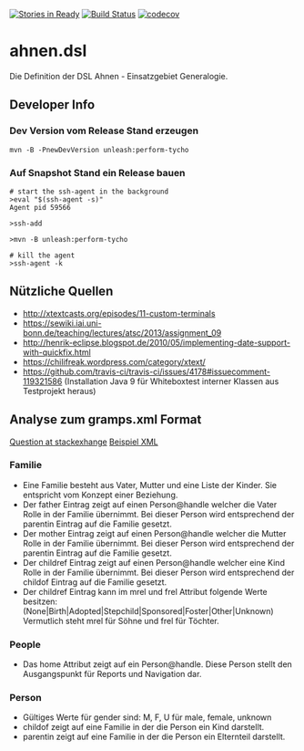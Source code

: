 [![Stories in Ready](https://badge.waffle.io/FunThomas424242/ahnen.dsl.png?label=ready&title=Ready)](http://waffle.io/FunThomas424242/ahnen.dsl)
[![Build Status](https://travis-ci.org/FunThomas424242/ahnen.dsl.svg?branch=master)](https://travis-ci.org/FunThomas424242/ahnen.dsl)
[![codecov](https://codecov.io/gh/FunThomas424242/ahnen.dsl/branch/master/graph/badge.svg)](https://codecov.io/gh/FunThomas424242/ahnen.dsl)

# ahnen.dsl
Die Definition der DSL Ahnen - Einsatzgebiet Generalogie.


## Developer Info

### Dev Version vom Release Stand erzeugen
```
mvn -B -PnewDevVersion unleash:perform-tycho
```

### Auf Snapshot Stand ein Release bauen 

```shell
# start the ssh-agent in the background
>eval "$(ssh-agent -s)"
Agent pid 59566

>ssh-add

>mvn -B unleash:perform-tycho

# kill the agent
>ssh-agent -k
```

## Nützliche Quellen

* http://xtextcasts.org/episodes/11-custom-terminals
* https://sewiki.iai.uni-bonn.de/teaching/lectures/atsc/2013/assignment_09
* http://henrik-eclipse.blogspot.de/2010/05/implementing-date-support-with-quickfix.html
* https://chilifreak.wordpress.com/category/xtext/
* https://github.com/travis-ci/travis-ci/issues/4178#issuecomment-119321586 (Installation Java 9 für Whiteboxtest interner Klassen aus Testprojekt heraus)

## Analyse zum gramps.xml Format

[Question at stackexhange](http://genealogy.stackexchange.com/questions/12366/is-there-a-semantic-description-of-gramps-data-xml)
[Beispiel XML](https://github.com/gramps-project/gramps/blob/master/example/gramps/data.gramps)

### Familie

* Eine Familie besteht aus Vater, Mutter und eine Liste der Kinder. 
  Sie entspricht vom Konzept einer Beziehung.
* Der father Eintrag zeigt auf einen Person@handle welcher die Vater Rolle in
  der Familie übernimmt.
  Bei dieser Person wird entsprechend der parentin Eintrag auf die Familie gesetzt.
* Der mother Eintrag zeigt auf einen Person@handle welcher die Mutter Rolle in 
  der Familie übernimmt.
  Bei dieser Person wird entsprechend der parentin Eintrag auf die Familie gesetzt.
* Der childref Eintrag zeigt auf einen Person@handle welcher eine Kind Rolle in 
  der Familie übernimmt.
  Bei dieser Person wird entsprechend der childof Eintrag auf die Familie gesetzt. 
* Der childref Eintrag kann im mrel und frel Attribut folgende Werte besitzen:
  (None|Birth|Adopted|Stepchild|Sponsored|Foster|Other|Unknown)
  Vermutlich steht mrel für Söhne und frel für Töchter.

  
### People

* Das home Attribut zeigt auf ein Person@handle. Diese Person stellt den Ausgangspunkt
  für Reports und Navigation dar.

  
### Person

* Gültiges Werte für gender sind: M, F, U für male, female, unknown
* childof zeigt auf eine Familie in der die Person ein Kind darstellt.
* parentin zeigt auf eine Familie in der die Person ein Elternteil darstellt. 
